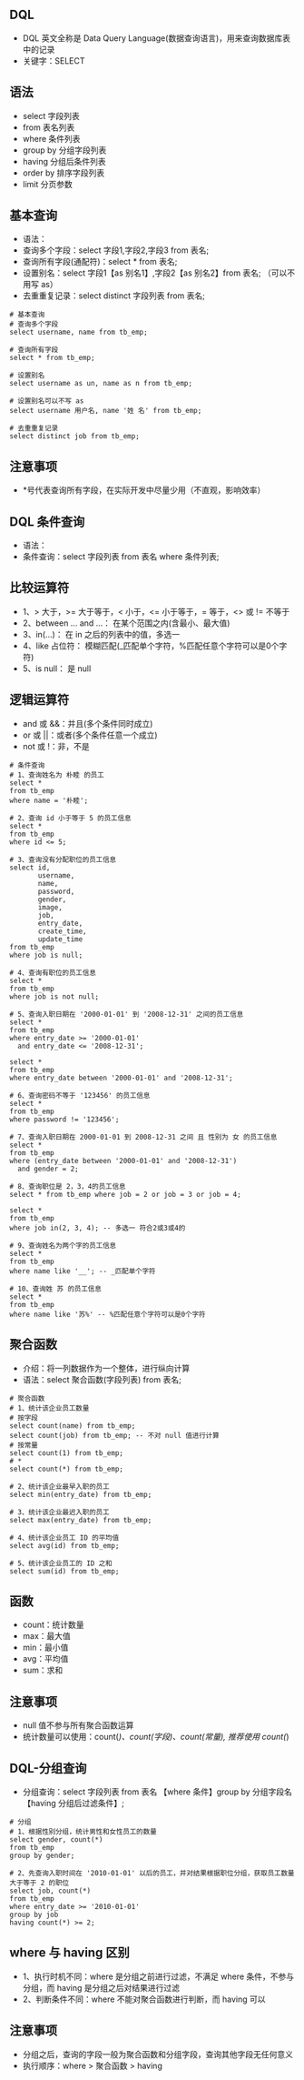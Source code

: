 ## DQL
* DQL 英文全称是 Data Query Language(数据查询语言)，用来查询数据库表中的记录
* 关键字：SELECT

## 语法
* select   字段列表
* from     表名列表
* where    条件列表
* group by 分组字段列表
* having   分组后条件列表
* order by 排序字段列表
* limit    分页参数

## 基本查询
* 语法：
* 查询多个字段：select 字段1,字段2,字段3 from 表名;
* 查询所有字段(通配符)：select * from 表名;
* 设置别名：select 字段1【as 别名1】,字段2【as 别名2】from 表名; （可以不用写 as）
* 去重重复记录：select distinct 字段列表 from 表名;
```mysql
# 基本查询
# 查询多个字段
select username, name from tb_emp;

# 查询所有字段
select * from tb_emp;

# 设置别名
select username as un, name as n from tb_emp;

# 设置别名可以不写 as
select username 用户名, name '姓 名' from tb_emp;

# 去重重复记录
select distinct job from tb_emp;
```

## 注意事项
* *号代表查询所有字段，在实际开发中尽量少用（不直观，影响效率）

## DQL 条件查询
* 语法：
* 条件查询：select 字段列表 from 表名 where 条件列表;

## 比较运算符
* 1、> 大于，>= 大于等于，< 小于，<= 小于等于，= 等于，<> 或 != 不等于
* 2、between ... and ...： 在某个范围之内(含最小、最大值)
* 3、in(...)： 在 in 之后的列表中的值，多选一
* 4、like 占位符： 模糊匹配(_匹配单个字符，%匹配任意个字符可以是0个字符)
* 5、is null： 是 null

## 逻辑运算符
* and 或 &&：并且(多个条件同时成立)
* or 或 ||：或者(多个条件任意一个成立)
* not 或 !：非，不是
```mysql
# 条件查询
# 1、查询姓名为 朴睦 的员工
select *
from tb_emp
where name = '朴睦';

# 2、查询 id 小于等于 5 的员工信息
select *
from tb_emp
where id <= 5;

# 3、查询没有分配职位的员工信息
select id,
       username,
       name,
       password,
       gender,
       image,
       job,
       entry_date,
       create_time,
       update_time
from tb_emp
where job is null;

# 4、查询有职位的员工信息
select *
from tb_emp
where job is not null;

# 5、查询入职日期在 '2000-01-01' 到 '2008-12-31' 之间的员工信息
select *
from tb_emp
where entry_date >= '2000-01-01'
  and entry_date <= '2008-12-31';

select *
from tb_emp
where entry_date between '2000-01-01' and '2008-12-31';

# 6、查询密码不等于 '123456' 的员工信息
select *
from tb_emp
where password != '123456';

# 7、查询入职日期在 2000-01-01 到 2008-12-31 之间 且 性别为 女 的员工信息
select *
from tb_emp
where (entry_date between '2000-01-01' and '2008-12-31')
  and gender = 2;

# 8、查询职位是 2，3，4的员工信息
select * from tb_emp where job = 2 or job = 3 or job = 4;

select *
from tb_emp
where job in(2, 3, 4); -- 多选一 符合2或3或4的

# 9、查询姓名为两个字的员工信息
select *
from tb_emp
where name like '__'; -- _匹配单个字符

# 10、查询姓 苏 的员工信息
select *
from tb_emp
where name like '苏%' -- %匹配任意个字符可以是0个字符
```

## 聚合函数
* 介绍：将一列数据作为一个整体，进行纵向计算
* 语法：select 聚合函数(字段列表) from 表名;
```mysql
# 聚合函数
# 1、统计该企业员工数量
# 按字段
select count(name) from tb_emp;
select count(job) from tb_emp; -- 不对 null 值进行计算
# 按常量
select count(1) from tb_emp;
# *
select count(*) from tb_emp;

# 2、统计该企业最早入职的员工
select min(entry_date) from tb_emp;

# 3、统计该企业最迟入职的员工
select max(entry_date) from tb_emp;

# 4、统计该企业员工 ID 的平均值
select avg(id) from tb_emp;

# 5、统计该企业员工的 ID 之和
select sum(id) from tb_emp;
```

## 函数
* count：统计数量
* max：最大值
* min：最小值
* avg：平均值
* sum：求和

## 注意事项
* null 值不参与所有聚合函数运算
* 统计数量可以使用：count(*)、count(字段)、count(常量), 推荐使用 count(*)

## DQL-分组查询
* 分组查询：select 字段列表 from 表名 【where 条件】group by 分组字段名 【having 分组后过滤条件】;
```mysql
# 分组
# 1、根据性别分组，统计男性和女性员工的数量
select gender, count(*)
from tb_emp
group by gender;

# 2、先查询入职时间在 '2010-01-01' 以后的员工，并对结果根据职位分组，获取员工数量大于等于 2 的职位
select job, count(*)
from tb_emp
where entry_date >= '2010-01-01'
group by job
having count(*) >= 2;
```

## where 与 having 区别
* 1、执行时机不同：where 是分组之前进行过滤，不满足 where 条件，不参与分组，而 having 是分组之后对结果进行过滤
* 2、判断条件不同：where 不能对聚合函数进行判断，而 having 可以

## 注意事项
* 分组之后，查询的字段一般为聚合函数和分组字段，查询其他字段无任何意义
* 执行顺序：where > 聚合函数 > having